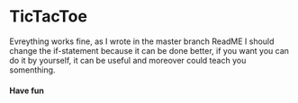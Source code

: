 # TicTacToe

 Evreything works fine, as I wrote in the master branch ReadME I should change the if-statement because it can be done better, if you want you can do it by yourself, it can be useful and moreover could teach you somenthing.


#### Have fun
